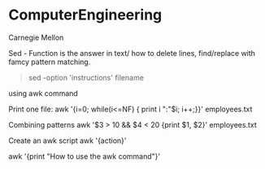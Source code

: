 # ComputerEngineering
Carnegie Mellon 



Sed - Function is the answer in text/ how to delete lines, find/replace with famcy pattern matching. 
> sed -option 'instructions' filename

using awk command

Print one file: 
awk '{i=0; while(i<=NF) { print i ":"$i; i++;}}' employees.txt

Combining patterns 
awk '$3 > 10 && $4 < 20 {print $1, $2}' employees.txt


Create an awk script 
awk '{action}'

awk '{print "How to use the awk command"}'
